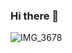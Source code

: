 ### Hi there 👋
![IMG_3678](https://user-images.githubusercontent.com/92553207/141525568-173f4d56-2a4c-42bc-a668-4c5edcd9833b.png)
<!--
**oswhyteknits/oswhyteknits** is a ✨ _special_ ✨ repository because its `README.md` (this file) appears on your GitHub profile.


Here are some ideas to get you started:

- 🔭 I’m currently working on ... Creating a personal webpage for "A Black Woman Made Me"
- 🌱 I’m currently learning ... JavaScript.
- 👯 I’m looking to collaborate on ... any project to gain some experience and start networking.
- 🤔 I’m looking for help with ... all things JavaScript
- 💬 Ask me about ... my tiny business where I freelance as a Graphic Designer and sell handmade products via Etsy
- 📫 How to reach me: ... beacons.ai/oswhyteknits
 
- 😄 Pronouns: ... She/Her
- ⚡ Fun fact: ... 1. I'm a good dancer. 2. I went to a boarding school between ages 12-17 3. I love french fries and pizza. 
-->
